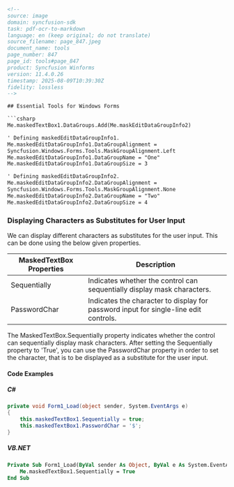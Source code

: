 ```html
<!-- 
source: image
domain: syncfusion-sdk
task: pdf-ocr-to-markdown
language: en (keep original; do not translate)
source_filename: page_847.jpeg
document_name: tools
page_number: 847
page_id: tools#page_847
product: Syncfusion Winforms
version: 11.4.0.26
timestamp: 2025-08-09T10:39:30Z
fidelity: lossless
-->

## Essential Tools for Windows Forms

```csharp
Me.maskedTextBox1.DataGroups.Add(Me.maskEditDataGroupInfo2)

' Defining maskedEditDataGroupInfo1.
Me.maskedEditDataGroupInfo1.DataGroupAlignment = 
Syncfusion.Windows.Forms.Tools.MaskGroupAlignment.Left
Me.maskedEditDataGroupInfo1.DataGroupName = "One"
Me.maskedEditDataGroupInfo1.DataGroupSize = 3

' Defining maskedEditDataGroupInfo2.
Me.maskedEditDataGroupInfo2.DataGroupAlignment = 
Syncfusion.Windows.Forms.Tools.MaskGroupAlignment.None 
Me.maskedEditDataGroupInfo2.DataGroupName = "Two"
Me.maskedEditDataGroupInfo2.DataGroupSize = 4
```

### Displaying Characters as Substitutes for User Input

We can display different characters as substitutes for the user input. This can be done using the below given properties.

| **MaskedTextBox Properties** | **Description** |
|-------------------------------|------------------|
| Sequentially                 | Indicates whether the control can sequentially display mask characters. |
| PasswordChar                 | Indicates the character to display for password input for single-line edit controls. |

The MaskedTextBox.Sequentially property indicates whether the control can sequentially display mask characters. After setting the Sequentially property to 'True', you can use the PasswordChar property in order to set the character, that is to be displayed as a substitute for the user input.

#### Code Examples

##### C#

```csharp
private void Form1_Load(object sender, System.EventArgs e)
{
    this.maskedTextBox1.Sequentially = true;
    this.maskedTextBox1.PasswordChar = '$';
}
```

##### VB.NET

```vb
Private Sub Form1_Load(ByVal sender As Object, ByVal e As System.EventArgs)
    Me.maskedTextBox1.Sequentially = True
End Sub
```
<!-- tags: Windows Forms, MaskedTextBox, SyncfusionSDK, MaskGroupAlignment, Substitutes, User Input, Sequential, PasswordChar, C#, VB.NET, version:11.4.0.26 -->
```